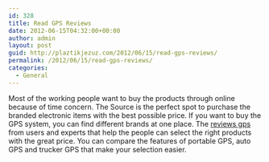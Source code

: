 ```yaml
---
id: 328
title: Read GPS Reviews
date: 2012-06-15T04:32:00+00:00
author: admin
layout: post
guid: http://plaztikjezuz.com/2012/06/15/read-gps-reviews/
permalink: /2012/06/15/read-gps-reviews/
categories:
  - General
---
```

Most of the working people want to buy the products through online because of time concern. The Source is the perfect spot to purchase the branded electronic items with the best possible price. If you want to buy the GPS system, you can find different brands at one place. The [reviews gps](http://www.thesource.ca/estore/category.aspx?language=en-CA&catalog=Online&category=GPS+Systems) from users and experts that help the people can select the right products with the great price. You can compare the features of portable GPS, auto GPS and trucker GPS that make your selection easier.